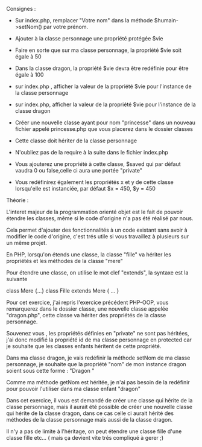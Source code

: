 Consignes :

- Sur index.php, remplacer "Votre nom" dans la méthode $humain->setNom() par votre prénom.
- Ajouter à la classe personnage une propriété protégée $vie
- Faire en sorte que sur ma classe personnage, la propriété $vie soit égale à 50
- Dans la classe dragon, la propriété $vie devra être redéfinie pour être égale à 100
- sur index.php , afficher la valeur de la propriété $vie pour l'instance de la classe personnage
- sur index.php, afficher la valeur de la propriété $vie pour l'instance de la classe dragon

- Créer une nouvelle classe ayant pour nom "princesse" dans un nouveau fichier appelé princesse.php que vous placerez dans le
 dossier classes
 - Cette classe doit hériter de la classe personnage
 - N'oubliez pas de la require à la suite dans le fichier index.php
 - Vous ajouterez une propriété à cette classe, $saved qui par défaut vaudra 0 ou false,celle ci aura une portée "private"
 - Vous redéfinirez également les propriétés x et y de cette classe lorsqu'elle est instanciée, par défaut $x = 450, $y = 450


Théorie :

L'interet majeur de la programmation orienté objet est le fait de pouvoir étendre les classes, même si le code d'origine
n'a pas été réalisé par nous.

Cela permet d'ajouter des fonctionnalités à un code existant sans avoir à modifier le code d'origine, c'est trés utile si vous
travaillez à plusieurs sur un même projet.

En PHP, lorsqu'on étends une classe, la classe "fille" va hériter les propriétés et les méthodes de la classe "mere"

Pour étendre une classe, on utilise le mot clef "extends", la syntaxe est la suivante

class Mere {...}
class Fille extends Mere { ... }

Pour cet exercice, j'ai repris l'exercice précédent PHP-OOP, vous remarquerez dans le dossier classe, une nouvelle classe
appelée "dragon.php", cette classe va hériter des propriétés de la classe personnage.

Souvenez vous , les propriétés définies en "private" ne sont pas héritées, j'ai donc modifié la propriété id de ma classe
personnage en protected car je souhaite que les classes enfants héritent de cette propriété.

Dans ma classe dragon, je vais redéfinir la méthode setNom de ma classe personnage, je souhaite que la propriété "nom"
de mon instance dragon soient sous cette forme : "Dragon <id>"

Comme ma méthode getNom est héritée, je n'ai pas besoin de la redéfinir pour pouvoir l'utiliser dans ma classe enfant "dragon"

Dans cet exercice, il vous est demandé de créer une classe qui hérite de la classe personnage, mais il aurait été possible
de créer une nouvelle classe qui hérite de la classe dragon, dans ce cas celle ci aurait hérité des méthodes de la classe
personnage mais aussi de la classe dragon.

Il n'y a pas de limite à l'héritage, on peut étendre une classe fille d'une classe fille etc... ( mais ça devient vite trés
compliqué à gerer ;)

